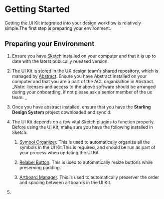 # Getting Started

Getting the UI Kit integrated into your design workflow is relatively simple.The first step is preparing your environment.

## Preparing your Environment

1. Ensure you have [Sketch](https://www.sketchapp.com/) installed on your computer and that it is up to date with the latest publically released version.
2. The UI Kit is stored in the UX design team's shared repository, which is managed by [Abstract](https://www.goabstract.com/). Ensure you have Abstract installed on your computer and that you are a part of the ACL organization in Abstract.  
   _Note: licenses and access to the above software should be arranged during your onboarding, if not please ask a senior member of the ux team. _

3. Once you have abstract installed, ensure that you have the **Starling Design System** project downloaded and sync'd. 

4. The UI Kit depends on a few vital Sketch plugins to function properly. Before using the UI Kit, make sure you have the following installed in Sketch:

   1. [Symbol Organizer](#). This is used to automatically organize all the symbols in the UI Kit.This is required, and should be run as part of your process when updating the UI Kit.

   2. [Relabel Button](#). This is used to automatically resize buttons while preserving padding.

   3. [Artboard Manager](#). This is used to automatically preserver the order and spacing between artboards in the UI Kit.

5. 


